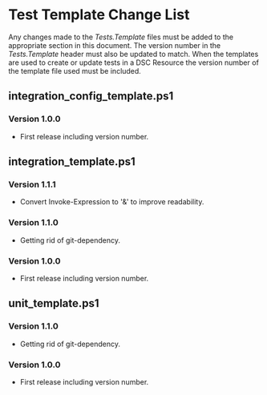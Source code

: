 # Test Template Change List
Any changes made to the *Tests.Template* files must be added to the appropriate section in this document.
The version number in the *Tests.Template* header must also be updated to match.
When the templates are used to create or update tests in a DSC Resource the version number of the template file used must be included.

## integration_config_template.ps1
### Version 1.0.0
* First release including version number.

## integration_template.ps1
### Version 1.1.1
* Convert Invoke-Expression to '&' to improve readability.

### Version 1.1.0
* Getting rid of git-dependency.

### Version 1.0.0
* First release including version number.

## unit_template.ps1
### Version 1.1.0
* Getting rid of git-dependency.

### Version 1.0.0
* First release including version number.
